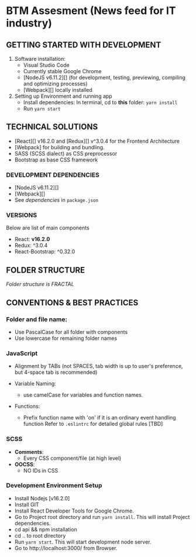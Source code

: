 BTM Assesment (News feed for IT industry)
===========

GETTING STARTED WITH DEVELOPMENT
--------------------------------

1. Software installation:
    - Visual Studio Code
    - Currently stable Google Chrome
    - [NodeJS v6.11.2][] (for development, testing, previewing, compiling and optimizing processes)
    - [Webpack][] locally installed
2. Setting up Environment and running app
    - Install dependencies: In terminal, cd to __this__ folder: `yarn install`
    - Run `yarn start`


TECHNICAL SOLUTIONS
-------------------

- [React][] v16.2.0 and [Redux][] v^3.0.4 for the Frontend Architecture
- [Webpack] for building and bundling.
- SASS (SCSS dialect) as CSS preprocessor
- Bootstrap as base CSS framework
    
### DEVELOPMENT DEPENDENCIES

- [NodeJS v6.11.2][]
- [Webpack][]
- See _dependencies_ in `package.json`

### VERSIONS

Below are list of main components

- React: __v16.2.0__
- Redux: ^3.0.4
- React-Bootstrap: ^0.32.0

FOLDER STRUCTURE
----------------

_Folder structure is FRACTAL_

CONVENTIONS & BEST PRACTICES
----------------------------

### Folder and file name:
- Use PascalCase for all folder with components
- Use lowercase for remaining folder names 

### JavaScript
- Alignment by TABs (not SPACES, tab width is up to user's preference, but 4-space tab is recommended)
- Variable Naming:
    + use camelCase for variables and function names.
    
- Functions:
    + Prefix function name with 'on' if it is an ordinary event handling function
    Refer to `.eslintrc` for detailed global rules [TBD]

### SCSS
- __Comments__: 
    + Every CSS component/file (at high level)
- __OOCSS__:
    + NO IDs in CSS

### Development Environment Setup
- Install Nodejs [v16.2.0]
- Install GIT
- Install React Developer Tools for Google Chrome.
- Go to Project root directory and run `yarn install`. This will install Project dependencies.
- cd api && npm installation
- cd .. to root directory
- Run `yarn start`. This will start development node server. 
- Go to http://localhost:3000/ from Browser.

[NodeJS v16.2.0]: http://nodejs.org/